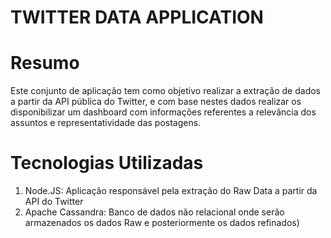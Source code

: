 # TWITTER DATA APPLICATION

# Resumo
Este conjunto de aplicação tem como objetivo realizar a extração de dados a partir da API pública do Twitter, e com base nestes dados realizar os disponibilizar um dashboard com  informações referentes a relevância dos assuntos e representatividade das postagens.

# Tecnologias Utilizadas

 1. Node.JS: Aplicação responsável pela extração do Raw Data a partir da API do Twitter
 2. Apache Cassandra: Banco de dados não relacional onde serão armazenados os dados Raw e posteriormente os dados refinados)
